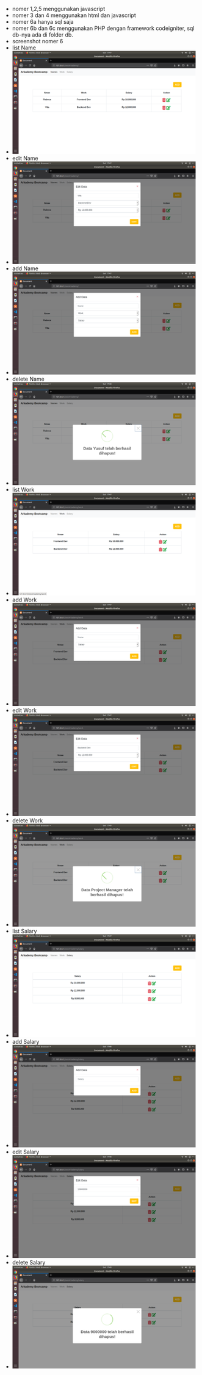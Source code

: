 - nomer 1,2,5 menggunakan javascript
- nomer 3 dan 4 menggunakan html dan javascript
- nomer 6a hanya sql saja
- nomer 6b dan 6c menggunakan PHP dengan framework codeigniter, sql db-nya ada di folder db.
- screenshot nomer 6
- list Name
- ![alt text](https://raw.githubusercontent.com/ybasori/ujian-ark/master/6/screenshots/Screenshot%20from%202019-09-14%2017-47-23.png)
- edit Name
- ![alt text](https://raw.githubusercontent.com/ybasori/ujian-ark/master/6/screenshots/Screenshot%20from%202019-09-14%2017-47-36.png)
- add Name
- ![alt text](https://raw.githubusercontent.com/ybasori/ujian-ark/master/6/screenshots/Screenshot%20from%202019-09-14%2017-47-40.png)
- delete Name
- ![alt text](https://raw.githubusercontent.com/ybasori/ujian-ark/master/6/screenshots/Screenshot%20from%202019-09-14%2017-48-42.png)
- list Work
- ![alt text](https://raw.githubusercontent.com/ybasori/ujian-ark/master/6/screenshots/Screenshot%20from%202019-09-14%2017-47-26.png)
- add Work
- ![alt text](https://raw.githubusercontent.com/ybasori/ujian-ark/master/6/screenshots/Screenshot%20from%202019-09-14%2017-47-46.png)
- edit Work
- ![alt text](https://raw.githubusercontent.com/ybasori/ujian-ark/master/6/screenshots/Screenshot%20from%202019-09-14%2017-47-51.png)
- delete Work
- ![alt text](https://raw.githubusercontent.com/ybasori/ujian-ark/master/6/screenshots/Screenshot%20from%202019-09-14%2017-49-01.png)
- list Salary
- ![alt text](https://raw.githubusercontent.com/ybasori/ujian-ark/master/6/screenshots/Screenshot%20from%202019-09-14%2017-47-58.png)
- add Salary
- ![alt text](https://raw.githubusercontent.com/ybasori/ujian-ark/master/6/screenshots/Screenshot%20from%202019-09-14%2017-48-01.png)
- edit Salary
- ![alt text](https://raw.githubusercontent.com/ybasori/ujian-ark/master/6/screenshots/Screenshot%20from%202019-09-14%2017-48-05.png)
- delete Salary
- ![alt text](https://raw.githubusercontent.com/ybasori/ujian-ark/master/6/screenshots/Screenshot%20from%202019-09-14%2017-49-45.png)
